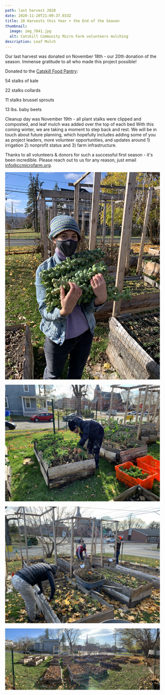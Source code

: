 ```yaml
---
path: last harvest 2020
date: 2020-11-20T21:09:37.033Z
title: 20 Harvests this Year + the End of the Season
thumbnail:
  image: img_7841.jpg
  alt: Catskill Community Micro Farm volunteers mulching
description: Leaf Mulch
---
```

Our last harvest was donated on November 18th - our 20th donation of the season.
Immense gratitude to all who made this project possible!

Donated to the [Catskill Food Pantry](catskillfoodpantry.org):

54 stalks of kale

22 stalks collards

11 stalks brussel sprouts

13 lbs. baby beets

Cleanup day was November 19th - all plant stalks were clipped and composted, and leaf mulch was added over the top of each bed
With this coming winter, we are taking a moment to step back and rest. We will be in touch about future planning, which hopefully includes adding some of you as project leaders, more volunteer opportunities, and updates around 1) irrigation 2) nonprofit status and 3) farm infrastructure.

Thanks to all volunteers & donors for such a successful first season - it's been incredible.
Please reach out to us for any reason, just email info@ccmicrofarm.org.

![Catskill Community Micro Farm harvest](img_7798.jpg "Brussel sprouts")

![Catskill Community Micro Farm volunteer harvesting](img_7791.jpg "Kale")

![Catskill Community Micro Farm volunteer cleanup](img_7830.jpg "Cleanup")

![Catskill Community Micro Farm](img_7857.jpg "Catskill Community Micro Farm")